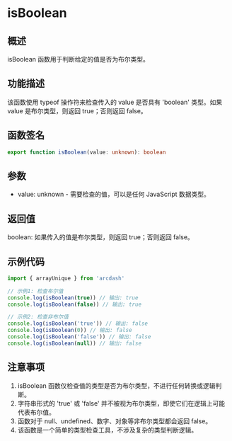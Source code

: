 # isBoolean

## 概述
isBoolean 函数用于判断给定的值是否为布尔类型。

## 功能描述
该函数使用 typeof 操作符来检查传入的 value 是否具有 'boolean' 类型。如果 value 是布尔类型，则返回 true；否则返回 false。

## 函数签名
```typescript
export function isBoolean(value: unknown): boolean
```

## 参数
- value: unknown - 需要检查的值，可以是任何 JavaScript 数据类型。

## 返回值
boolean: 如果传入的值是布尔类型，则返回 true；否则返回 false。

## 示例代码
```typescript
import { arrayUnique } from 'arcdash'

// 示例1: 检查布尔值
console.log(isBoolean(true)) // 输出: true
console.log(isBoolean(false)) // 输出: true

// 示例2: 检查非布尔值
console.log(isBoolean('true')) // 输出: false
console.log(isBoolean(0)) // 输出: false
console.log(isBoolean('false')) // 输出: false
console.log(isBoolean(null)) // 输出: false
```

## 注意事项
1. isBoolean 函数仅检查值的类型是否为布尔类型，不进行任何转换或逻辑判断。
2. 字符串形式的 'true' 或 'false' 并不被视为布尔类型，即使它们在逻辑上可能代表布尔值。
3. 函数对于 null、undefined、数字、对象等非布尔类型都会返回 false。
4. 该函数是一个简单的类型检查工具，不涉及复杂的类型判断逻辑。
